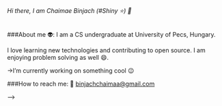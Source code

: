 ###### Hi there, I am Chaimae Binjach (#Shiny ⭐) 👋

###About me 👽:
 I am a CS undergraduate at University of Pecs, Hungary.
 
I love learning new technologies and contributing to open source.
I am enjoying problem solving as well 😄.
 
 



->I’m currently working on something cool 😉

###How to reach me: 
📧 binjachchaimaa@gmail.com




-->

